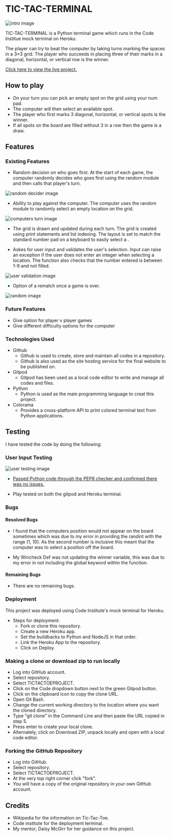# TIC-TAC-TERMINAL

![intro image](images/opener.PNG)

TIC-TAC-TERMINAL is a Python terminal game which runs in the Code Institue mock terminal on Heroku.

The player can try to beat the computer by taking turns marking the spaces in a 3×3 grid. The player who succeeds in placing three of their marks in a diagonal, horizontal, or vertical row is the winner.

[Click here to view the live project.](https://tictacterminal.herokuapp.com "Heroku App")

## How to play
 
* On your turn you can pick an empty spot on the grid using your num pad.
* The computer will then select an available spot.
* The player who first marks 3 diagonal, horizontal, or vertical spots is the winner.
* If all spots on the board are filled without 3 in a row then the game is a draw.

## Features

### Existing Features

* Random decision on who goes first.
    At the start of each game, the computer randomly decides who goes first using the random module and then calls that player's turn. 

![random decider image](images/random.PNG)

* Ability to play against the computer. The computer uses the random module to randomly select an empty location on the grid. 

![computers turn image](images/computerturn.PNG)

* The grid is drawn and updated during each turn. The grid is created using print statements and list indexing. The layout is set to match the standard number pad on a keyboard to easily select a . 

* Askes for user input and validates the user's selection. Input can raise an exception if the user does not enter an integer when selecting a location. The function also checks that the number entered is between 1-9 and not filled. 

![user validation image](images/exceptions.PNG)

* Option of a rematch once a game is over. 

![random image](images/rematch.PNG)

### Future Features

* Give option for player v player games
* Give different difficulty options for the computer

### Technologies Used

* Github
  - Github is used to create, store and maintain all codes in a repository.
  - Github is also used as the site hosting service for the final website to be published on.
* Gitpod
  - Gitpod has been used as a local code editor to write and manage all codes and files.
* Python
  - Python is used as the main programming language to creat this project.
* Colorama
  - Provides a cross-platform API to print colored terminal text from Python applications.
## Testing

I have tested the code by doing the following:

### User Input Testing

![user testing image](images/userinputtesting.PNG)

* [Passed Python code through the PEP8 checker and confirmed there was no issues.](images/PEP8.PNG)

* Play tested on both the gitpod and Heroku terminal. 

### Bugs

#### Resolved Bugs

* I found that the computers position would not appear on the board sometimes which was due to my error in providing the randint with the range (1, 10). As the second number is inclusive this meant that the computer was to select a position off the board. 

* My Wincheck Def was not updating the winner variable, this was due to my error in not including the global keyword within the function. 

#### Remaining Bugs

* There are no remaining bugs.

### Deployment

This project was deployed using Code Institute's mock terminal for Heroku.

* Steps for deployment:
  - Fork or clone this repository.
  - Create a new Heroku app.
  - Set the buildbacks to Python and NodeJS in that order.
  - Link the Heroku App to the repository.
  - Click on Deploy.

### Making a clone or download zip to run locally

* Log into GitHub account.
* Select repository.
* Select TICTACTOEPROJECT.
* Click on the Code dropdown button next to the green Gitpod button.
* Click on the clipboard icon to copy the clone URL.
* Open Git Bash.
* Change the current working directory to the location where you want the cloned directory.
* Type "git clone" in the Command Line and then paste the URL copied in step 5.
* Press enter to create your local clone.
* Alternately, click on Download ZIP, unpack locally and open with a local code editor.

### Forking the GitHub Repository

* Log into GitHub.
* Select repository.
* Select TICTACTOEPROJECT.
* At the very top right corner click "fork".
* You will have a copy of the original repository in your own GitHub account.

## Credits

* Wikipedia for the information on Tic-Tac-Toe.
* Code institute for the deployment terminal.
* My mentor, Daisy McGirr for her guidance on this project. 